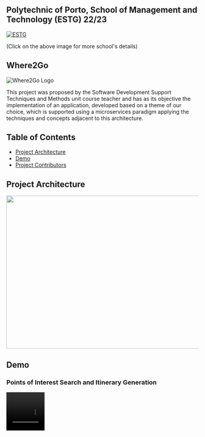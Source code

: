 ## Polytechnic of Porto, School of Management and Technology (ESTG) 22/23
<a href="https://www.estg.ipp.pt/"><img src="https://user-images.githubusercontent.com/44362304/94424125-9f4d8a00-0181-11eb-84cb-174d8dbde5ec.png" title="ESTG"></a>

(Click on the above image for more school's details)

## Where2Go
![Where2Go Logo](https://user-images.githubusercontent.com/44362304/220715165-28e27f1f-54eb-47d1-a5be-1de03c22783a.png)

This project was proposed by the Software Development Support Techniques and Methods unit course teacher and has as its objective the implementation of an application, developed based on a theme of our choice, which is supported using a microservices paradigm applying the techniques and concepts adjacent to this architecture.

## Table of Contents

- [Project Architecture](#architecture) 
- [Demo](#demo)
- [Project Contributors](#project_contributors)


<a name="architecture"></a>
## Project Architecture
<img src="https://user-images.githubusercontent.com/44362304/220716440-823ff06b-b920-4aea-b85b-d2e062a04d0f.png" width="700" height="400">


<a name="demo"></a>
## Demo

### Points of Interest Search and Itinerary Generation
<video src="https://user-images.githubusercontent.com/44362304/221677978-ef7f89d0-530f-43cf-9a4f-c29ee9aa426c.mov" width="100" height="100">


### Adicionar Reviews e Favoritos
![reviews_and_favorites](https://user-images.githubusercontent.com/44362304/221669650-d493f55d-9ed4-49e0-99c4-8e8bf1d8f10e.mp4)

<a name="project_contributors"></a>
## Project Contributors
| João Pereira | Paulo da Cunha | Catarina Moreira | André Ventura
| :---: |:---:|:---:|:---:| 
| ![João Pereira](https://avatars2.githubusercontent.com/u/44362304?s=200&u=e779f8e4e1d4788360e7478a675df73f219b42b4&v=3)| ![Paulo da Cunha](https://avatars0.githubusercontent.com/u/39674226?s=200&u=5e980e380bf0b9d7a7f821ddcc6fe6112e026ae9&v=4) | ![Catarina Moreira](https://user-images.githubusercontent.com/44362304/220717116-da65bdbc-1fbd-41c2-863f-c8bba33a5f34.png) | ![André Ventura](https://user-images.githubusercontent.com/44362304/220717113-2cae8ad8-fa0a-40c9-8f52-24e1f1cd5689.png) 
| <a href="https://github.com/Joaodevgit" target="_blank">`github.com/Joaodevgit`</a> | <a href="https://github.com/PauloDevGit" target="_blank">`github.com/PauloDevGit`</a> | <a href="https://github.com/CatarinaMoreira29" target="_blank">`github.com/CatarinaMoreira29`</a> | ---
